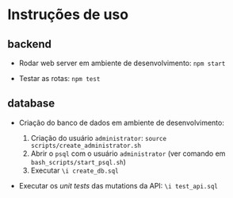 # Instruções de uso

## backend

* Rodar web server em ambiente de desenvolvimento: `npm start`

* Testar as rotas: `npm test`

## database

* Criação do banco de dados em ambiente de desenvolvimento:

  1. Criação do usuário `administrator`: `source scripts/create_administrator.sh`
  2. Abrir o `psql` com o usuário `administrator` (ver comando em `bash_scripts/start_psql.sh`)
  3. Executar `\i create_db.sql`

* Executar os *unit tests* das mutations da API: `\i test_api.sql`
